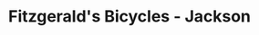 ---
title: "Fitzgerald's Bicycles - Jackson"
url: /jackson/fitzgeralds-bicycles-jackson/
shop: bicycle
---